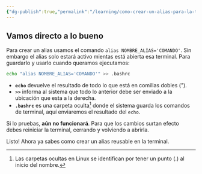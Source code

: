 ```yaml
---
{"dg-publish":true,"permalink":"/learning/como-crear-un-alias-para-la-terminal-en-linux/","tags":["linux","terminal","bash"],"created":"2024-01-27T22:11","updated":"2024-03-02T21:50"}
---
```


## Vamos directo a lo bueno
Para crear un alias usamos el comando `alias NOMBRE_ALIAS='COMANDO'`. Sin embargo el alias solo estará activo mientas está abierta esa terminal. Para guardarlo y usarlo cuando queramos ejecutamos:

```bash
echo "alias NOMBRE_ALIAS='COMANDO'" >> .bashrc
```
- **`echo`** devuelve el resultado de todo lo que está en comillas dobles (").
- **`>>`** informa al sistema que todo lo anterior debe ser enviado a la ubicación que esta a la derecha.
- **`.bashrc`** es una carpeta oculta[^1] donde el sistema guarda los comandos de terminal, aquí enviaremos el resultado del `echo`.

Si lo pruebas, **aún no funcionará**. Para que los cambios surtan efecto debes reiniciar la terminal, cerrando y volviendo a abrirla.

Listo! Ahora ya sabes como crear un alias reusable en la terminal.

[^1]: Las carpetas ocultas en Linux se identifican por tener un punto (.) al inicio del nombre.